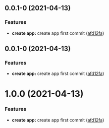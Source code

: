 <a name="0.0.1-0"></a>
## 0.0.1-0 (2021-04-13)


### Features

* **create app:** create app first commit ([afd12fa](https://github.com/cklwblove/create-app/commit/afd12fa))



<a name="0.0.1-0"></a>
## 0.0.1-0 (2021-04-13)


### Features

* **create app:** create app first commit ([afd12fa](https://github.com/cklwblove/create-app/commit/afd12fa))



<a name="1.0.0"></a>
# 1.0.0 (2021-04-13)


### Features

* **create app:** create app first commit ([afd12fa](https://github.com/cklwblove/create-app/commit/afd12fa))



